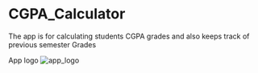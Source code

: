 # CGPA_Calculator
The app is for calculating students CGPA grades and also keeps track of previous semester Grades

App logo
![app_logo](https://github.com/Blannon/CGPA_Calculator/assets/63664876/0008de8b-a68c-4e40-bee6-c2ae79dec01d)
